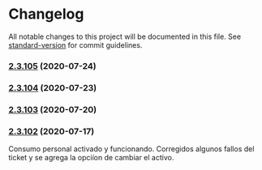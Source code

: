 # Changelog

All notable changes to this project will be documented in this file. See [standard-version](https://github.com/conventional-changelog/standard-version) for commit guidelines.

### [2.3.105](https://github.com/dobleamarilla/tocGameV2/compare/v2.3.104...v2.3.105) (2020-07-24)

### [2.3.104](https://github.com/dobleamarilla/tocGameV2/compare/v2.3.103...v2.3.104) (2020-07-23)

### [2.3.103](https://github.com/dobleamarilla/tocGameV2/compare/v2.3.102...v2.3.103) (2020-07-20)

### [2.3.102](https://github.com/dobleamarilla/tocGameV2/compare/v2.3.101...v2.3.102) (2020-07-17)

Consumo personal activado y funcionando. Corregidos algunos fallos del ticket y se agrega la opciíon de cambiar el activo.